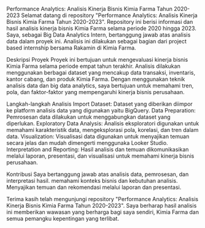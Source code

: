Performance Analytics: Analisis Kinerja Bisnis Kimia Farma Tahun 2020-2023 Selamat datang di repository "Performance Analytics: Analisis Kinerja Bisnis Kimia Farma Tahun 2020-2023". Repository ini berisi informasi dan hasil analisis kinerja bisnis Kimia Farma selama periode 2020 hingga 2023. Saya, sebagai Big Data Analytics Intern, bertanggung jawab atas analisis data dalam proyek ini. Analisis ini dilakukan sebagai bagian dari project based internship bersama Rakamin di Kimia Farma.

Deskripsi Proyek Proyek ini bertujuan untuk mengevaluasi kinerja bisnis Kimia Farma selama periode empat tahun terakhir. Analisis dilakukan menggunakan berbagai dataset yang mencakup data transaksi, inventaris, kantor cabang, dan produk Kimia Farma. Dengan menggunakan teknik analisis data dan big data analytics, saya bertujuan untuk memahami tren, pola, dan faktor-faktor yang mempengaruhi kinerja bisnis perusahaan.

Langkah-langkah Analisis 
Import Dataset: Dataset yang diberikan diimpor ke platform analisis data yang digunakan yaitu BigQuery. 
Data Preparation: Pemrosesan data dilakukan untuk menggabungkan dataset yang diperlukan. 
Exploratory Data Analysis: Analisis eksploratori digunakan untuk memahami karakteristik data, mengeksplorasi pola, korelasi, dan tren dalam data. Visualization: Visualisasi data digunakan untuk menyajikan temuan secara jelas dan mudah dimengerti menggunaka Looker Studio. Interpretation and Reporting: Hasil analisis dan temuan dikomunikasikan melalui laporan, presentasi, dan visualisasi untuk memahami kinerja bisnis perusahaan.

Kontribusi Saya bertanggung jawab atas analisis data, pemrosesan, dan interpretasi hasil. memahami konteks bisnis dan kebutuhan analisis. Menyajikan temuan dan rekomendasi melalui laporan dan presentasi.

Terima kasih telah mengunjungi repository "Performance Analytics: Analisis Kinerja Bisnis Kimia Farma Tahun 2020-2023". Saya berharap hasil analisis ini memberikan wawasan yang berharga bagi saya sendiri, Kimia Farma dan semua pemangku kepentingan yang terlibat.

